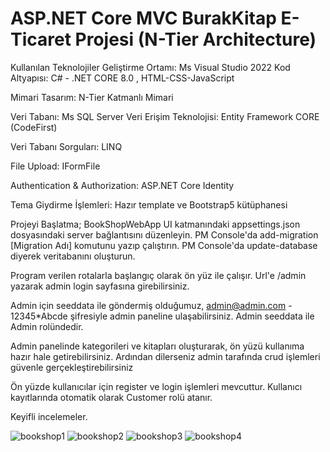 # ASP.NET Core MVC BurakKitap E-Ticaret Projesi (N-Tier Architecture)

Kullanılan Teknolojiler
Geliştirme Ortamı: Ms Visual Studio 2022
Kod Altyapısı: C# - .NET CORE 8.0 , HTML-CSS-JavaScript

Mimari Tasarım: N-Tier Katmanlı Mimari

Veri Tabanı: Ms SQL Server
Veri Erişim Teknolojisi: Entity Framework CORE (CodeFirst)

Veri Tabanı Sorguları: LINQ

File Upload: IFormFile

Authentication & Authorization: ASP.NET Core Identity

Tema Giydirme İşlemleri: Hazır template ve Bootstrap5 kütüphanesi

Projeyi Başlatma;
BookShopWebApp UI katmanındaki appsettings.json dosyasındaki server bağlantısını düzenleyin. 
PM Console'da add-migration [Migration Adı] komutunu yazıp çalıştırın.
PM Console'da update-database diyerek veritabanını oluşturun.

Program verilen rotalarla başlangıç olarak ön yüz ile çalışır.
Url'e /admin yazarak admin login sayfasına girebilirsiniz.

Admin için seeddata ile göndermiş olduğumuz,
admin@admin.com - 12345*Abcde şifresiyle admin paneline ulaşabilirsiniz.
Admin seeddata ile Admin rolündedir.

Admin panelinde  kategorileri ve kitapları oluşturarak, ön yüzü kullanıma hazır hale getirebilirsiniz.
Ardından dilerseniz admin tarafında crud işlemleri güvenle gerçekleştirebilirsiniz

Ön yüzde kullanıcılar için register ve login işlemleri mevcuttur.
Kullanıcı kayıtlarında otomatik olarak Customer rolü atanır.

Keyifli incelemeler.

![bookshop1](https://github.com/BurakGonca/BookShopWebApp/assets/154968593/9d89c31a-2d53-48ec-b044-ef19acef9d86)
![bookshop2](https://github.com/BurakGonca/BookShopWebApp/assets/154968593/23474e56-e6e7-425f-96b7-5c878e4ece98)
![bookshop3](https://github.com/BurakGonca/BookShopWebApp/assets/154968593/5f793a5a-1428-4b0d-9e00-56e03cb4e669)
![bookshop4](https://github.com/BurakGonca/BookShopWebApp/assets/154968593/082a91cf-dd4a-4422-86cf-51f97dbaa8e1)
